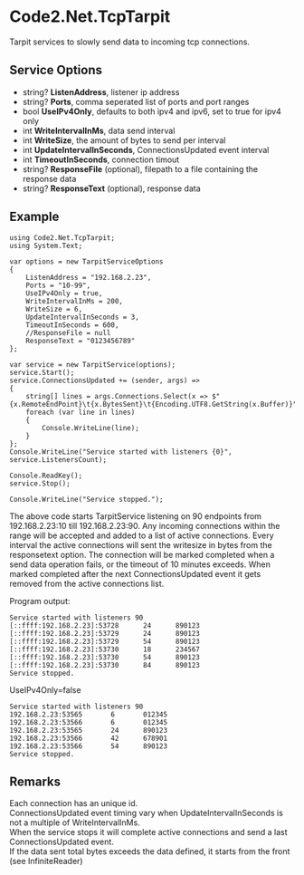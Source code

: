 # Code2.Net.TcpTarpit
Tarpit services to slowly send data to incoming tcp connections. 

## Service Options
- string? **ListenAddress**, listener ip address
- string? **Ports**, comma seperated list of ports and port ranges
- bool **UseIPv4Only**, defaults to both ipv4 and ipv6, set to true for ipv4 only
- int **WriteIntervalInMs**, data send interval
- int **WriteSize**, the amount of bytes to send per interval
- int **UpdateIntervalInSeconds**, ConnectionsUpdated event interval
- int **TimeoutInSeconds**, connection timout
- string? **ResponseFile** (optional), filepath to a file containing the response data
- string? **ResponseText** (optional), response data

## Example
```
using Code2.Net.TcpTarpit;
using System.Text;

var options = new TarpitServiceOptions
{
	ListenAddress = "192.168.2.23",
	Ports = "10-99",
	UseIPv4Only = true,
	WriteIntervalInMs = 200,
	WriteSize = 6,
	UpdateIntervalInSeconds = 3,
	TimeoutInSeconds = 600,
	//ResponseFile = null
	ResponseText = "0123456789"
};

var service = new TarpitService(options);
service.Start();
service.ConnectionsUpdated += (sender, args) =>
{
	string[] lines = args.Connections.Select(x => $"{x.RemoteEndPoint}\t{x.BytesSent}\t{Encoding.UTF8.GetString(x.Buffer)}").ToArray();
	foreach (var line in lines)
	{
		Console.WriteLine(line);
	}
};
Console.WriteLine("Service started with listeners {0}", service.ListenersCount);

Console.ReadKey();
service.Stop();

Console.WriteLine("Service stopped.");

```
The above code starts TarpitService listening on 90 endpoints 
from 192.168.2.23:10 till 192.168.2.23:90. Any incoming connections within the 
range will be accepted and added to a list of active connections. Every interval
the active connections will sent the writesize in bytes from the responsetext
option. The connection will be marked completed when a send data operation fails,
or the timeout of 10 minutes exceeds. When marked completed after the next 
ConnectionsUpdated event it gets removed from the active connections list.

Program output:
```
Service started with listeners 90
[::ffff:192.168.2.23]:53728      24      890123
[::ffff:192.168.2.23]:53729      24      890123
[::ffff:192.168.2.23]:53729      54      890123
[::ffff:192.168.2.23]:53730      18      234567
[::ffff:192.168.2.23]:53730      54      890123
[::ffff:192.168.2.23]:53730      84      890123
Service stopped.
```

UseIPv4Only=false
```
Service started with listeners 90
192.168.2.23:53565       6       012345
192.168.2.23:53566       6       012345
192.168.2.23:53565       24      890123
192.168.2.23:53566       42      678901
192.168.2.23:53566       54      890123
Service stopped.
```

## Remarks
Each connection has an unique id.  
ConnectionsUpdated event timing vary when UpdateIntervalInSeconds is not a 
multiple of WriteIntervalInMs.  
When the service stops it will complete active connections and send a last
ConnectionsUpdated event.  
If the data sent total bytes exceeds the data defined, it starts from the front
(see InfiniteReader)